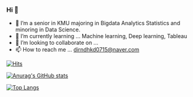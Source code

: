 ### Hi 👋 


- 👀 I’m a senior in KMU majoring in Bigdata Analytics Statistics and minoring in Data Science.
- 🌱 I’m currently learning ... Machine learning, Deep learning, Tableau
- 💞️ I’m looking to collaborate on ...
- 📫 How to reach me ... dirndhkd0715@naver.com





[![Hits](https://hits.seeyoufarm.com/api/count/incr/badge.svg?url=https%3A%2F%2Fgithub.com%2Fmk0715%2FBigContest&count_bg=%2379C83D&title_bg=%23555555&icon=prometheus.svg&icon_color=%230317A6&title=hits&edge_flat=false)](https://hits.seeyoufarm.com)

[![Anurag's GitHub stats](https://github-readme-stats.vercel.app/api?username=mk0715&show_icons=true&theme=radical)](https://github.com/anuraghazra/github-readme-stats)

[![Top Langs](https://github-readme-stats.vercel.app/api/top-langs/?username=mk0715&langs_count=10&layout=compact)](https://github.com/anuraghazra/github-readme-stats)
